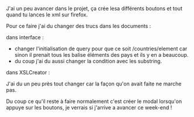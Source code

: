 J'ai un peu avancer dans le projet, ça crée lesa différents boutons et tout quand tu lances le xml sur firefox.

Pour ce faire j'ai du changer des trucs dans les documents : 

dans interface : 

  -  changer l'initialisation de query pour que ce soit /countries/element car sinon il prenait tous les balise éléments des pays et ils y en a beaucoup.
  - du coup j'ai du aussi changer la condition avec les substring.
  
  dans XSLCreator : 
  
  J'ai du un peu près tout changer car la façon qu'on avait faite ne marche pas.
  
  
 Du coup ce qu'il reste à faire normalement c'est créer le modal lorsqu'on appuye sur les boutons, je verrais si j'arrive a avancer ce week-end !
